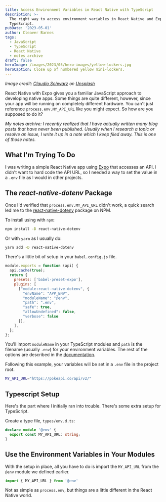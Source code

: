 ```yaml
---
title: Access Environment Variables in React Native with TypeScript
description: >-
  The right way to access environment variables in React Native and Expo with
  TypeScript.
pubDate: '2023-05-01'
author: Cleaver Barnes
tags:
  - JavaScript
  - TypeScript
  - React Native
  - notes archive
draft: false
heroImage: /images/2023/05/hero-images/yellow-lockers.jpg
heroCaption: Close up of numbered yellow mini-lockers.
---
```

*Image credit: [Claudio Schwarz](https://unsplash.com/@purzlbaum) on [Unsplash](https://unsplash.com/photos/UqBxsMLiQ5g)*

React Native with Expo gives you a familiar JavaScript approach to developing native apps. Some things are quite different, however, since your app will be running on completely different hardware. You can't just reference `process.env.MY_API_URL` like you might expect. So how are you supposed to do it?

<!-- more -->

*My notes archive: I recently realized that I have actually written many blog posts that have never been published. Usually when I research a topic or resolve an issue, I write it up in a note which I keep filed away. This is one of those notes.*

## What I'm Trying To Do

I was writing a simple React Native app using [Expo](https://expo.dev/) that accesses an API. I didn't want to hard code the API URL, so I needed a way to set the value in a `.env` file as I would in other projects.

## The *react-native-dotenv* Package

Once I'd verified that `process.env.MY_API_URL` didn't work, a quick search led me to the [react-native-dotenv](https://www.npmjs.com/package/react-native-dotenv) package on NPM.

To install using with `npm`:

```bash
npm install -D react-native-dotenv
```

Or with `yarn` as I usually do:

```bash
yarn add -D react-native-dotenv
```

There's a little bit of setup in your `babel.config.js` file.

```js
module.exports = function (api) {
  api.cache(true);
  return {
    presets: ['babel-preset-expo'],
    plugins: [
      ["module:react-native-dotenv", {
        "envName": "APP_ENV",
        "moduleName": "@env",
        "path": ".env",
        "safe": true,
        "allowUndefined": false,
        "verbose": false
      }],
    ],
  };
};

```

You'll import `moduleName` in your TypeScript modules and `path` is the filename (usually `.env`) for your environment variables. The rest of the options are described in the [documentation](https://www.npmjs.com/package/react-native-dotenv).

Following this example, your variables will be set in a `.env` file in the project root.

```bash
MY_API_URL="https://pokeapi.co/api/v2/"
```

## Typescript Setup

Here's the part where I initially ran into trouble. There's some extra setup for TypeScript.

Create a type file, `types/env.d.ts`:

```ts
declare module '@env' {
  export const MY_API_URL: string;
}
```

## Use the Environment Variables in Your Modules

With the setup in place, all you have to do is import the `MY_API_URL` from the `@env` module we defined earlier.

```js
import { MY_API_URL } from '@env'
```

Not as simple as `process.env`, but things are a little different in the React Native world.
